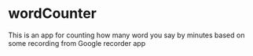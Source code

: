 # wordCounter
This is an app for counting how many word you say by minutes based on some recording from Google recorder app
